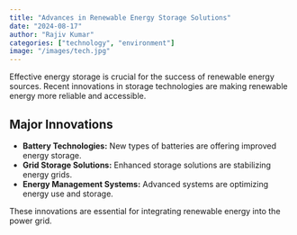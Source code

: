 ```yaml
---
title: "Advances in Renewable Energy Storage Solutions"
date: "2024-08-17"
author: "Rajiv Kumar"
categories: ["technology", "environment"]
image: "/images/tech.jpg"
---
```


Effective energy storage is crucial for the success of renewable energy sources. Recent innovations in storage technologies are making renewable energy more reliable and accessible.

## Major Innovations

- **Battery Technologies:** New types of batteries are offering improved energy storage.
- **Grid Storage Solutions:** Enhanced storage solutions are stabilizing energy grids.
- **Energy Management Systems:** Advanced systems are optimizing energy use and storage.

These innovations are essential for integrating renewable energy into the power grid.
